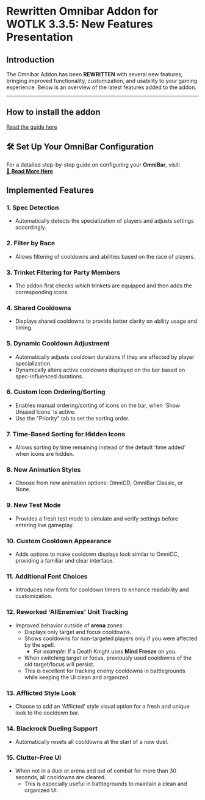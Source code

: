 # Rewritten Omnibar Addon for WOTLK 3.3.5: New Features Presentation

## Introduction
The Omnibar Addon has been **REWRITTEN** with several new features, bringing improved functionality, customization, and usability to your gaming experience. Below is an overview of the latest features added to the addon.

---
## How to install the addon
[Read the guide here](https://github.com/oscargforce/OmniBar_Wotlk_3.3.5/wiki/How-to-install-the-addon)

## 🛠️ **Set Up Your OmniBar Configuration**  

For a detailed step-by-step guide on configuring your **OmniBar**, visit:  
[📖 **Read More Here**](https://github.com/oscargforce/OmniBar_Wotlk_3.3.5/wiki)  

## Implemented Features

### 1. Spec Detection
- Automatically detects the specialization of players and adjusts settings accordingly.

### 2. Filter by Race
- Allows filtering of cooldowns and abilities based on the race of players.

### 3. Trinket Filtering for Party Members
- The addon first checks which trinkets are equipped and then adds the corresponding icons.

### 4. Shared Cooldowns
- Displays shared cooldowns to provide better clarity on ability usage and timing.

### 5. Dynamic Cooldown Adjustment
- Automatically adjusts cooldown durations if they are affected by player specialization.
- Dynamically alters active cooldowns displayed on the bar based on spec-influenced durations.

### 6. Custom Icon Ordering/Sorting
- Enables manual ordering/sorting of icons on the bar, when 'Show Unused Icons' is active.
- Use the "Priority" tab to set the sorting order.

### 7. Time-Based Sorting for Hidden Icons
- Allows sorting by time remaining instead of the default 'time added' when icons are hidden.

### 8. New Animation Styles
- Choose from new animation options: OmniCD, OmniBar Classic, or None.

### 9. New Test Mode
- Provides a fresh test mode to simulate and verify settings before entering live gameplay.

### 10. Custom Cooldown Appearance
- Adds options to make cooldown displays look similar to OmniCC, providing a familiar and clear interface.

### 11. Additional Font Choices
- Introduces new fonts for cooldown timers to enhance readability and customization.

### 12. Reworked 'AllEnemies' Unit Tracking  
- Improved behavior outside of **arena** zones:  
  - Displays only target and focus cooldowns.  
  - Shows cooldowns for non-targeted players only if you were affected by the spell.  
    - *For example:* If a Death Knight uses **Mind Freeze** on you.  
  - When switching target or focus, previously used cooldowns of the old target/focus will persist.
  - This is excellent for tracking enemy cooldowns in battlegrounds while keeping the UI clean and organized.

### 13. Afflicted Style Look
- Choose to add an 'Afflicted' style visual option for a fresh and unique look to the cooldown bar.

### 14. Blackrock Dueling Support  
- Automatically resets all cooldowns at the start of a new duel.

### 15. Clutter-Free UI  
- When not in a duel or arena and out of combat for more than 30 seconds, all cooldowns are cleared.  
  - This is especially useful in battlegrounds to maintain a clean and organized UI.



